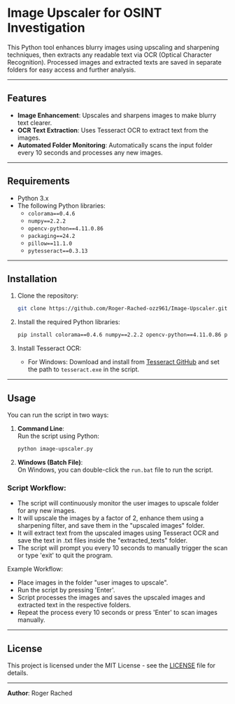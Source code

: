 # Image Upscaler for OSINT Investigation

This Python tool enhances blurry images using upscaling and sharpening techniques, then extracts any readable text via OCR (Optical Character Recognition). Processed images and extracted texts are saved in separate folders for easy access and further analysis.

---

## Features

- **Image Enhancement**: Upscales and sharpens images to make blurry text clearer.
- **OCR Text Extraction**: Uses Tesseract OCR to extract text from the images.
- **Automated Folder Monitoring**: Automatically scans the input folder every 10 seconds and processes any new images.

---

## Requirements

- Python 3.x
- The following Python libraries:
  - `colorama==0.4.6`
  - `numpy==2.2.2`
  - `opencv-python==4.11.0.86`
  - `packaging==24.2`
  - `pillow==11.1.0`
  - `pytesseract==0.3.13`

---

## Installation

1. Clone the repository:
   ```bash
   git clone https://github.com/Roger-Rached-ozz961/Image-Upscaler.git
   ```

2. Install the required Python libraries:
   ```bash
   pip install colorama==0.4.6 numpy==2.2.2 opencv-python==4.11.0.86 packaging==24.2 pillow==11.1.0 pytesseract==0.3.13
   ```

3. Install Tesseract OCR:
   - For Windows: Download and install from [Tesseract GitHub](https://github.com/tesseract-ocr/tesseract) and set the path to `tesseract.exe` in the script.

---

## Usage

You can run the script in two ways:

1. **Command Line**:  
   Run the script using Python:
   ```bash
   python image-upscaler.py
   ```

2. **Windows (Batch File)**:  
   On Windows, you can double-click the `run.bat` file to run the script.

### Script Workflow:

* The script will continuously monitor the user images to upscale folder for any new images.
* It will upscale the images by a factor of 2, enhance them using a sharpening filter, and save them in the "upscaled images" folder.
* It will extract text from the upscaled images using Tesseract OCR and save the text in .txt files inside the "extracted_texts" folder.
* The script will prompt you every 10 seconds to manually trigger the scan or type 'exit' to quit the program.

Example Workflow:

* Place images in the folder "user images to upscale".
* Run the script by pressing 'Enter'.
* Script processes the images and saves the upscaled images and extracted text in the respective folders.
* Repeat the process every 10 seconds or press 'Enter' to scan images manually.

---

## License

This project is licensed under the MIT License - see the [LICENSE](./LICENSE) file for details.

---

**Author**: Roger Rached
